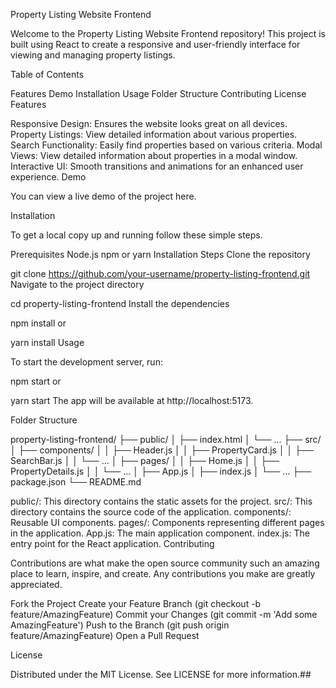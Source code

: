 Property Listing Website Frontend

Welcome to the Property Listing Website Frontend repository! This project is built using React to create a responsive and user-friendly interface for viewing and managing property listings.

Table of Contents

Features
Demo
Installation
Usage
Folder Structure
Contributing
License
Features

Responsive Design: Ensures the website looks great on all devices.
Property Listings: View detailed information about various properties.
Search Functionality: Easily find properties based on various criteria.
Modal Views: View detailed information about properties in a modal window.
Interactive UI: Smooth transitions and animations for an enhanced user experience.
Demo

You can view a live demo of the project here.

Installation

To get a local copy up and running follow these simple steps.

Prerequisites
Node.js
npm or yarn
Installation Steps
Clone the repository

git clone https://github.com/your-username/property-listing-frontend.git
Navigate to the project directory

cd property-listing-frontend
Install the dependencies

npm install
or

yarn install
Usage

To start the development server, run:

npm start
or

yarn start
The app will be available at http://localhost:5173.

Folder Structure

property-listing-frontend/
├── public/
│   ├── index.html
│   └── ...
├── src/
│   ├── components/
│   │   ├── Header.js
│   │   ├── PropertyCard.js
│   │   ├── SearchBar.js
│   │   └── ...
│   ├── pages/
│   │   ├── Home.js
│   │   ├── PropertyDetails.js
│   │   └── ...
│   ├── App.js
│   ├── index.js
│   └── ...
├── package.json
└── README.md

public/: This directory contains the static assets for the project.
src/: This directory contains the source code of the application.
components/: Reusable UI components.
pages/: Components representing different pages in the application.
App.js: The main application component.
index.js: The entry point for the React application.
Contributing

Contributions are what make the open source community such an amazing place to learn, inspire, and create. Any contributions you make are greatly appreciated.

Fork the Project
Create your Feature Branch 
(git checkout -b feature/AmazingFeature)
Commit your Changes 
(git commit -m 'Add some AmazingFeature')
Push to the Branch 
(git push origin feature/AmazingFeature)
Open a Pull Request

License

Distributed under the MIT License. See LICENSE for more information.##
